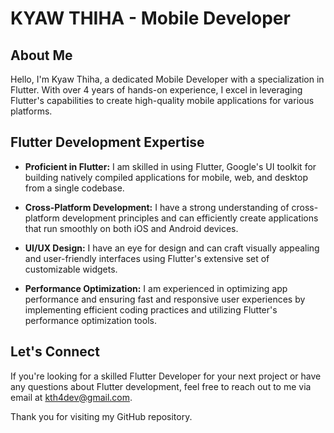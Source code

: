 # KYAW THIHA - Mobile Developer

## About Me

Hello, I'm Kyaw Thiha, a dedicated Mobile Developer with a specialization in Flutter. With over 4 years of hands-on experience, I excel in leveraging Flutter's capabilities to create high-quality mobile applications for various platforms.

## Flutter Development Expertise

- **Proficient in Flutter:** I am skilled in using Flutter, Google's UI toolkit for building natively compiled applications for mobile, web, and desktop from a single codebase.

- **Cross-Platform Development:** I have a strong understanding of cross-platform development principles and can efficiently create applications that run smoothly on both iOS and Android devices.

- **UI/UX Design:** I have an eye for design and can craft visually appealing and user-friendly interfaces using Flutter's extensive set of customizable widgets.

- **Performance Optimization:** I am experienced in optimizing app performance and ensuring fast and responsive user experiences by implementing efficient coding practices and utilizing Flutter's performance optimization tools.

## Let's Connect

If you're looking for a skilled Flutter Developer for your next project or have any questions about Flutter development, feel free to reach out to me via email at [kth4dev@gmail.com](mailto:kth4dev@gmail.com).

Thank you for visiting my GitHub repository.
